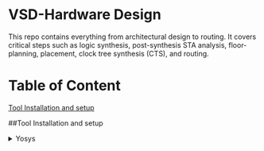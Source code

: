 # VSD-Hardware Design 
This repo contains everything from architectural design to routing. It covers critical steps such as logic synthesis, post-synthesis STA analysis, floor-planning, placement, clock tree synthesis (CTS), and routing.
# Table of Content
[Tool Installation and setup](#Tool-Installation-and-setup)

##Tool Installation and setup

 <details>
<summary> Yosys </summary>

Instatllation of OpenSource RTL synthesis tool- Yosys
```bash
$ git clone https://github.com/YosysHQ/yosys.git
$ cd yosys-master 
$ sudo apt install make (If make is not installed please install it) 
$ sudo apt-get install build-essential clang bison flex \
    libreadline-dev gawk tcl-dev libffi-dev git \
    graphviz xdot pkg-config python3 libboost-system-dev \
    libboost-python-dev libboost-filesystem-dev zlib1g-dev
$ make 
$ sudo make install
```
 </details>
